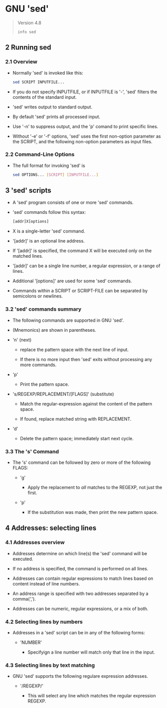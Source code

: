 # GNU 'sed'

> Version 4.8
>
> `info sed`

## 2 Running sed

### 2.1 Overview

- Normally 'sed' is invoked like this:

	```sh
	sed SCRIPT INPUTFILE...
	```

- If you do not specify INPUTFILE, or if INPUTFILE is '-', 'sed' filters the contents of the standard input.

- 'sed' writes output to standard output.

- By default 'sed' prints all processed input.

- Use '-n' to suppress output, and the 'p' comand to print specific lines.

- Without '-e' or '-f' options, 'sed' uses the first non-option parameter as the SCRIPT, and the following non-option parameters as input files.

### 2.2 Command-Line Options

- The full format for invoking 'sed' is

	```sh
	sed OPTIONS... [SCRIPT] [INPUTFILE...]
	```

## 3 'sed' scripts

- A 'sed' program consists of one or more 'sed' commands.

- 'sed' commands follow this syntax:

	```sh
	[addr]X[options]
	```

- X is a single-letter 'sed' command.

- '[addr]' is an optional line address.

- If '[addr]' is specified, the command X will be executed only on the matched lines.

- '[addr]' can be a single line number, a regular expression, or a range of lines.

- Additional '[options]' are used for some 'sed' commands.

- Commands within a SCRIPT or SCRIPT-FILE can be separated by semicolons or newlines.

### 3.2 'sed' commands summary

- The following commands are supported in GNU 'sed'.

- (Mnemonics) are shown in parentheses.

- 'n' (next)

	- replace the pattern space with the next line of input.

	- If there is no more input then 'sed' exits without processing any more commands.

- 'p'

	- Print the pattern space.

- 's/REGEXP/REPLACEMENT/[FLAGS]' (substitute)

	- Match the regular-expression against the content of the pattern space.

	- If found, replace matched string with REPLACEMENT.

- 'd'

	- Delete the pattern space; immediately start next cycle.

### 3.3 The 's' Command

- The 's' command can be followed by zero or more of the following FLAGS:

	- 'g'

		- Apply the replacement to _all_ matches to the REGEXP, not just the first.

	- 'p'

		- If the substitution was made, then print the new pattern space.

## 4 Addresses: selecting lines

### 4.1 Addresses overview

- Addresses determine on which line(s) the 'sed' command will be executed.

- If no address is specified, the command is performed on all lines.

- Addresses can contain regular expressions to match lines based on content instead of line numbers.

- An address range is specified with two addresses separated by a comma(',').

- Addresses can be numeric, regular expressions, or a mix of both.

### 4.2 Selecting lines by numbers

- Addresses in a 'sed' script can be in any of the following forms:

    - 'NUMBER'

        - Specifyign a line number will match only that line in the input.

### 4.3 Selecting lines by text matching

- GNU 'sed' supports the following regulare expression addresses.

    - '/REGEXP/'

        - This will select any line which matches the regular expression REGEXP.
